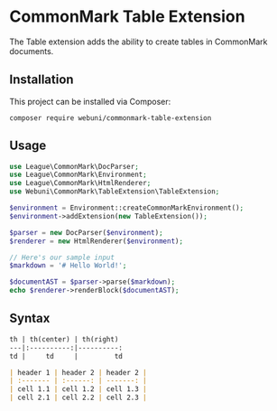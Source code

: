 CommonMark Table Extension
==========================

The Table extension adds the ability to create tables in CommonMark documents.

Installation
------------

This project can be installed via Composer:

    composer require webuni/commonmark-table-extension
    
Usage
-----

```php
use League\CommonMark\DocParser;
use League\CommonMark\Environment;
use League\CommonMark\HtmlRenderer;
use Webuni\CommonMark\TableExtension\TableExtension;

$environment = Environment::createCommonMarkEnvironment();
$environment->addExtension(new TableExtension());

$parser = new DocParser($environment);
$renderer = new HtmlRenderer($environment);

// Here's our sample input
$markdown = '# Hello World!';

$documentAST = $parser->parse($markdown);
echo $renderer->renderBlock($documentAST);
```

Syntax
------

```markdown
th | th(center) | th(right)
---|:----------:|----------:
td |     td     |         td
```

```markdown
| header 1 | header 2 | header 2 |
| :------- | :------: | -------: |
| cell 1.1 | cell 1.2 | cell 1.3 |
| cell 2.1 | cell 2.2 | cell 2.3 |
```

